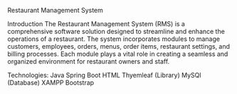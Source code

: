 Restaurant Management System

Introduction
The Restaurant Management System (RMS) is a comprehensive software solution designed to streamline and enhance the operations of a restaurant.
The system incorporates modules to manage customers, employees, orders, menus, order items, restaurant settings, and billing processes. 
Each module plays a vital role in creating a seamless and organized environment for restaurant owners and staff.

Technologies:
Java
Spring Boot
HTML
Thyemleaf (Library)
MySQl (Database)
XAMPP
Bootstrap
